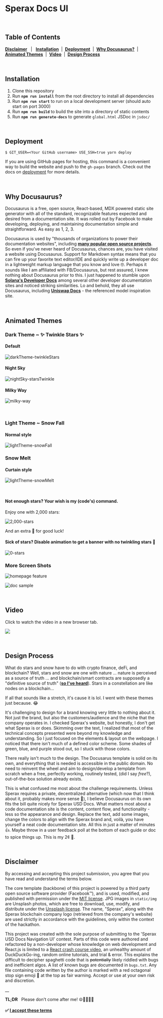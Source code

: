 # Sperax Docs UI

<br/>

## Table of Contents 
**[Disclaimer](#disclaimer)** &nbsp; | &nbsp; **[Installation](#installation)** &nbsp;| &nbsp;**[Deployment](#deployment)** &nbsp;| &nbsp;**[Why Docusaurus?](#why-docusaurus)** &nbsp;| **[Animated Themes](#animated-themes)** &nbsp;|&nbsp; **[Video](#video)** &nbsp;|&nbsp; **[Design Process](#design-process)**

<br/>

## Installation 
1. Clone this repository
2. Run **`npm run install`** from the root directory to install all dependencies
3. Run **`npm run start`** to run on a local development server 
   (should auto start on port 3000)
4. Run **`npm run build`** to build the site into a directory of static contents
5. Run **`npm run generate-docs`** to generate `global.html` JSDoc in `jsdoc/`

<br/>

## Deployment

```
$ GIT_USER=<Your GitHub username> USE_SSH=true yarn deploy
```

If you are using GitHub pages for hosting, this command is a convenient way to build the website and push to the `gh-pages` branch. Check out the docs on [deployment](https://docusaurus.io/docs/deployment) for more details.

<br />

## Why Docusaurus?
   Docusaurus is a free, open source, React-based, MDX powered static site generator with all of the standard, recognizable features expected and desired from a documentation site. It was rolled out by Facebook to make developing, deploying, and maintaining documentation simple and straightforward. As easy as 1, 2, 3. 

  Docusaurus is used by "thousands of organizations to power their documentation websites", including **[many popular open source projects](https://v1.docusaurus.io/en/users)**. So even if you've never heard of Docusaurus, chances are, you have visited a website using Docusaurus. Support for Markdown syntax means that you can fire up your favorite text editor/IDE and quickly write up a developer doc in a lightweight markup language that you know and love 🤓. Perhaps it sounds like I am affiliated with FB/Docusaurus, but rest assured, I knew nothing about Docusaurus prior to this. I just happened to stumble upon **[Solana's Developer Docs](https://docs.solana.com/)** among several other developer documentation sites and noticed striking similarities. Lo and behold, they all use Docusaurus, including **[Uniswap Docs](https://docs.uniswap.org/)** - the referenced model inspiration site.

<br />

## Animated Themes
### Dark Theme ~ ✨ Twinkle Stars ✨
#### Default
![darkTheme-twinkleStars](static/screen%20shots/darkTheme-100-twinkleStars.gif)
#### Night Sky
![nightSky-starsTwinkle](static/screen%20shots/nightSky-starsTwinkle.gif)
#### Milky Way
![milky-way](static/screen%20shots/milky%20way.gif)

<br/>

### Light Theme ~ Snow Fall 
#### Normal style
![lightTheme-snowFall](static/screen%20shots/lightTheme-snowFall.gif)

### Snow Melt 
#### Curtain style
![lightTheme-snowMelt](static/screen%20shots/lightTheme-snowMelt.gif)

<br/>

#### Not enough stars? Your wish is my (code's) command.

Enjoy one with 2,000 stars:

![2,000-stars](static/screen%20shots/2,000%20stars.png)

And an extra 🌟 for good luck!

#### Sick of stars? Disable animation to get a banner with no twinkling stars 🙁

![0-stars](static/screen%20shots/clear%20banner.png)

### More Screen Shots
![homepage feature](static/screen%20shots/homepage-feature.png)

![doc sample](static/screen%20shots/doc-1.png)


<br />

## Video
Click to watch the video in a new browser tab. 

<a href="https://rebrand.ly/sperax-docs-ui-demo" target="_blank"><img src="./static/img/misc/video-thumbnail.png" /></a>

<br/>

## Design Process
What do stars and snow have to do with crypto finance, deFi, and blockchain? Well, stars and snow are one with nature ... nature is perceived as a source of truth ... and blockchain/smart contracts are supposedly a "definitive source of truth" (**[so I've heard](https://yewtu.be/watch?v=HiuvsLNCg-Y)**). Stars in a constellation are like nodes on a blockchain...

If all that sounds like a stretch, it's cause it is lol. I went with these themes just because. 😂

It's challenging to design for a brand knowing very little to nothing about it. Not just the brand, but also the customers/audience and the niche that the company operates in. I checked Sperax's website, but honestly, I don't get what Sperax is or does. Skimming over the text, I realized that most of the technical concepts presented were beyond my knowledge and understanding. So I just focused on the elements & layout on the webpage. I noticed that there isn't much of a defined color scheme. Some shades of green, blue, and purple stood out, so I stuck with those colors.

There really isn't much to the design. The Docusarus template is solid on its own, and everything that is needed is accessible in the public domain. No need to reinvent the wheel and aim to design/develop a template from scratch when a free, perfectly working, routinely tested, (did I say *free*?), out-of-the-box solution already exists. 

This is what confused me most about the challenge requirements. Unless Sperax requires a private, decentralized alternative (which now that I think about it, probably makes more sense 🤔), I believe Docusaurus on its own fits the bill quite nicely for Sperax USD Docs. What matters most about a code documentation site is the content, content flow, and functionality - less so the appearance and design. Replace the text, add some images, change the colors to align with the Sperax brand and, voilà, you have yourself a neat code documentation site. All this in just a matter of minutes 👍. Maybe throw in a user feedback poll at the bottom of each guide or doc to spice things up. This is my 2¢ 🙂.

<br/>

## Disclaimer

By accessing and accepting this project submission, you agree that you have read and understand the terms below. 

The core template (backbone) of this project is powered by a third party open source software provider (Facebook™), and is used, modified, and published with permission under the [MIT license](https://github.com/facebook/docusaurus/blob/main/LICENSE). JPG images in `static/img` are Unsplash photos, which are free to download, use, modify, and distribute under the [Unsplash license](https://unsplash.com/license). 
The name, "Sperax", along with the Sperax blockchain company logo (retrieved from the company's website) are used strictly in accordance with the guidelines, only within the context of the hackathon. 

This project was created with the sole purpose of submitting to the 'Sperax USD Docs Navigation UI' contest. Parts of this code were authored and refactored by a non-developer whose knowledge on web development and React.js is limited to a [React crash course video](https://youtube.com/watch?v=sBws8MSXN7A), an unhealthy amount of DuckDuckGo-ing, random online tutorials, and trial & error. This explains the difficult to decipher spaghetti code that is ~~potentially~~ likely riddled with bugs and inefficient algos. A list of known bugs are documented in `bugs.txt`. Any file containing code written by the author is marked with a red octagonal stop sign emoji 🛑 at the top as fair warning. Accept or use at your own risk and discretion. 

__

**TL;DR** &nbsp; Please don't come after me! ☮️🧘🏻‍♀️🙏


#### ✅ [I accept these terms](#table-of-contents)
